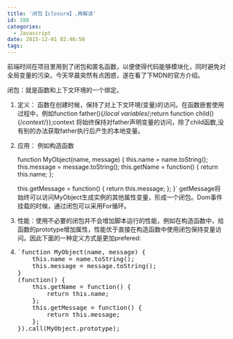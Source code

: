 ```yaml
---
title: '闭包【closure】,再解读'
id: 198
categories:
  - Javascript
date: 2015-12-01 02:46:50
tags:
---
```


前端时间在项目里用到了闭包和匿名函数，以便使得代码能够模块化，同时避免对全局变量的污染，今天早晨突然有点困惑，遂在看了下MDN的官方介绍。

闭包：就是函数和上下文环境的一个绑定。

1.  定义： 函数在创建时候，保持了对上下文环境(变量)的访问。在函数嵌套使用过程中，例如function father(){/*local variables*/;return function child(){/*context*/}};context 将始终保持对father声明变量的访问，除了child函数,没有别的办法获取father执行后产生的本地变量。
2.  应用： 例如构造函数

    <span class="token keyword">function</span> <span class="token function">MyObject</span><span class="token punctuation">(</span>name<span class="token punctuation">,</span> message<span class="token punctuation">)</span> <span class="token punctuation">{</span>
      <span class="token keyword">this</span><span class="token punctuation">.</span>name <span class="token operator">=</span> name<span class="token punctuation">.</span><span class="token function">toString</span><span class="token punctuation">(</span><span class="token punctuation">)</span><span class="token punctuation">;</span>
      <span class="token keyword">this</span><span class="token punctuation">.</span>message <span class="token operator">=</span> message<span class="token punctuation">.</span><span class="token function">toString</span><span class="token punctuation">(</span><span class="token punctuation">)</span><span class="token punctuation">;</span>
      <span class="token keyword">this</span><span class="token punctuation">.</span>getName <span class="token operator">=</span> <span class="token keyword">function</span><span class="token punctuation">(</span><span class="token punctuation">)</span> <span class="token punctuation">{</span>
        <span class="token keyword">return</span> <span class="token keyword">this</span><span class="token punctuation">.</span>name<span class="token punctuation">;</span>
      <span class="token punctuation">}</span><span class="token punctuation">;</span>

      <span class="token keyword">this</span><span class="token punctuation">.</span>getMessage <span class="token operator">=</span> <span class="token keyword">function</span><span class="token punctuation">(</span><span class="token punctuation">)</span> <span class="token punctuation">{</span>
        <span class="token keyword">return</span> <span class="token keyword">this</span><span class="token punctuation">.</span>message<span class="token punctuation">;</span>
      <span class="token punctuation">}</span><span class="token punctuation">;</span>
    <span class="token punctuation">}</span>`</pre>
    getMessage将始终可以访问MyObject生成实例的其他属性变量，形成一个闭包。Dom事件挂载的时候，通过闭包可以采用For循环。
3.  性能：使用不必要的闭包并不会增加脚本运行的性能，例如在构造函数中，给函数的prototype增加属性，性能优于直接在构造函数中使用闭包保持变量访问。因此下面的一种定义方式是更加prefered:
4.  <pre class="brush: js line-numbers  language-js">`<span class="token keyword">function</span> <span class="token function">MyObject</span><span class="token punctuation">(</span>name<span class="token punctuation">,</span> message<span class="token punctuation">)</span> <span class="token punctuation">{</span>
        <span class="token keyword">this</span><span class="token punctuation">.</span>name <span class="token operator">=</span> name<span class="token punctuation">.</span><span class="token function">toString</span><span class="token punctuation">(</span><span class="token punctuation">)</span><span class="token punctuation">;</span>
        <span class="token keyword">this</span><span class="token punctuation">.</span>message <span class="token operator">=</span> message<span class="token punctuation">.</span><span class="token function">toString</span><span class="token punctuation">(</span><span class="token punctuation">)</span><span class="token punctuation">;</span>
    <span class="token punctuation">}</span>
    <span class="token punctuation">(</span><span class="token keyword">function</span><span class="token punctuation">(</span><span class="token punctuation">)</span> <span class="token punctuation">{</span>
        <span class="token keyword">this</span><span class="token punctuation">.</span>getName <span class="token operator">=</span> <span class="token keyword">function</span><span class="token punctuation">(</span><span class="token punctuation">)</span> <span class="token punctuation">{</span>
            <span class="token keyword">return</span> <span class="token keyword">this</span><span class="token punctuation">.</span>name<span class="token punctuation">;</span>
        <span class="token punctuation">}</span><span class="token punctuation">;</span>
        <span class="token keyword">this</span><span class="token punctuation">.</span>getMessage <span class="token operator">=</span> <span class="token keyword">function</span><span class="token punctuation">(</span><span class="token punctuation">)</span> <span class="token punctuation">{</span>
            <span class="token keyword">return</span> <span class="token keyword">this</span><span class="token punctuation">.</span>message<span class="token punctuation">;</span>
        <span class="token punctuation">}</span><span class="token punctuation">;</span>
    <span class="token punctuation">}</span><span class="token punctuation">)</span><span class="token punctuation">.</span><span class="token function">call</span><span class="token punctuation">(</span>MyObject<span class="token punctuation">.</span>prototype<span class="token punctuation">)</span><span class="token punctuation">;</span>